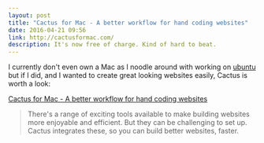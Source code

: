 ```yaml
---
layout: post
title: "Cactus for Mac - A better workflow for hand coding websites"
date: 2016-04-21 09:56
link: http://cactusformac.com/
description: It's now free of charge. Kind of hard to beat. 
---
```


I currently don't even own a Mac as I noodle around with working on [ubuntu](http://www.ubuntu.com) but if I did, and I wanted to create great looking websites easily, Cactus is worth a look:

 [Cactus for Mac - A better workflow for hand coding websites](http://cactusformac.com/)


> There's a range of exciting tools available to make building websites more enjoyable and efficient. But they can be challenging to set up. Cactus integrates these, so you can build better websites, faster.

